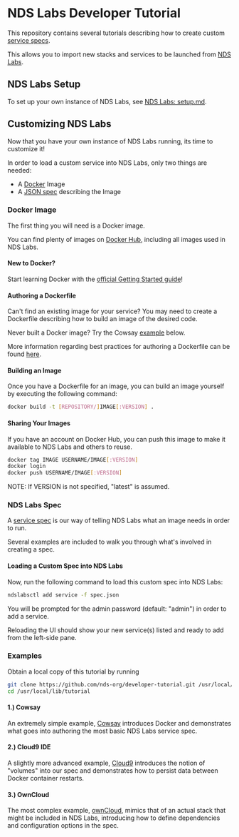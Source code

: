 # NDS Labs Developer Tutorial
This repository contains several tutorials describing how to create custom [service specs](https://github.com/nds-org/ndslabs-specs).

This allows you to import new stacks and services to be launched from [NDS Labs](https://github.com/nds-org/ndslabs).

## NDS Labs Setup
To set up your own instance of NDS Labs, see [NDS Labs: setup.md](https://github.com/nds-org/ndslabs/blob/master/docs/setup.md).

## Customizing NDS Labs
Now that you have your own instance of NDS Labs running, its time to customize it!

In order to load a custom service into NDS Labs, only two things are needed:
* A [Docker](https://docs.docker.com/linux/) Image
* A [JSON spec](https://opensource.ncsa.illinois.edu/confluence/display/NDS/NDS+Labs+Service+Specification) describing the Image

### Docker Image
The first thing you will need is a Docker image.

You can find plenty of images on [Docker Hub](hub.docker.com), including all images used in NDS Labs.

#### New to Docker?
Start learning Docker with the [official Getting Started guide](https://docs.docker.com/linux/)! 

#### Authoring a Dockerfile
Can't find an existing image for your service? You may need to create a Dockerfile describing how to build an image of the desired code.

Never built a Docker image? Try the Cowsay [example](https://github.com/nds-org/developer-tutorial/blob/master/README.md#examples) below.

More information regarding best practices for authoring a Dockerfile can be found [here](https://docs.docker.com/engine/userguide/eng-image/dockerfile_best-practices/).

#### Building an Image
Once you have a Dockerfile for an image, you can build an image yourself by executing the following command:
```bash
docker build -t [REPOSITORY/]IMAGE[:VERSION] .
```

#### Sharing Your Images
If you have an account on Docker Hub, you can push this image to make it available to NDS Labs and others to reuse.

```bash
docker tag IMAGE USERNAME/IMAGE[:VERSION]
docker login
docker push USERNAME/IMAGE[:VERSION]
```

NOTE: If VERSION is not specified, "latest" is assumed.

### NDS Labs Spec
A [service spec](https://github.com/nds-org/ndslabs-specs) is our way of telling NDS Labs what an image needs in order to run.

Several examples are included to walk you through what's involved in creating a spec.

#### Loading a Custom Spec into NDS Labs
Now, run the following command to load this custom spec into NDS Labs:
```bash
ndslabsctl add service -f spec.json
```

You will be prompted for the admin password (default: "admin") in order to add a service.

Reloading the UI should show your new service(s) listed and ready to add from the left-side pane.

### Examples
Obtain a local copy of this tutorial by running
```bash
git clone https://github.com/nds-org/developer-tutorial.git /usr/local/lib/tutorial
cd /usr/local/lib/tutorial
```

#### 1.) Cowsay
An extremely simple example, [Cowsay](https://github.com/nds-org/developer-tutorial/tree/master/cowsay) introduces Docker and demonstrates what goes into authoring the most basic NDS Labs service spec.

#### 2.) Cloud9 IDE
A slightly more advanced example, [Cloud9](https://github.com/nds-org/developer-tutorial/tree/master/cloud9) introduces the notion of "volumes" into our spec and demonstrates how to persist data between Docker container restarts.

#### 3.) OwnCloud
The most complex example, [ownCloud](https://github.com/nds-org/developer-tutorial/tree/master/owncloud), mimics that of an actual stack that might be included in NDS Labs, introducing how to define dependencies and configuration options in the spec.
